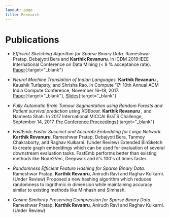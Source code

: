 ```yaml
---
layout: page
title: Research
---
```

# Publications
* *Efficient Sketching Algorithm for Sparse Binary Data.* Rameshwar Pratap, Debajyoti Bera and **Karthik Revanuru**. In ICDM 2019:IEEE International Conference on Data Mining (< 9 % acceptance rate). [Paper](../assets/documents/ICDM2019-Binsketch.pdf){:target="_blank"}

* *Neural Machine Translation of Indian Languages.* **Karthik Revanuru** , Kaushik Turlapaty, and Shrisha Rao. In Compute ’17: 10th Annual ACM India Compute Conference, November 16–18, 2017. [Paper](../assets/documents/p12-revanuru.pdf){:target="_blank"}, [Slides](../assets/documents/p12-revanuru-slides.pdf){:target="_blank"}

* *Fully Automatic Brain Tumour Segmentation using Random Forests and Patient survival prediction using XGBoost.* **Karthik Revanuru** , and Nameeta Shah. In 2017 International MICCAI BraTS Challenge, September 14, 2017. [Pre Conference Proceedings](https://www.cbica.upenn.edu/sbia/Spyridon.Bakas/MICCAI_BraTS/MICCAI_BraTS_2017_proceedings_shortPapers.pdf){:target="_blank"}

* *FastEmb: Faster Succinct and Accurate Embedding for Large Network.* **Karthik Revanuru**, Rameshwar Pratap, Debajyoti Bera, Tanmoy Chakraborty, and Raghav Kulkarni. (Under Review) Extended BinSketch to create graph embeddings which can be used for evaluation of several downstream evaluation tasks. FastEmb performs better than existing methods like Node2Vec, Deepwalk and it's 100's of times faster. 

* *Randomness Efficient Feature Hashing for Sparse Binary Data.* Rameshwar Pratap, **Karthik Revanru**, Anirudh Ravi and Raghav Kulkarni.  (Under Review) Proposed a new hashing algorithm which reduces randomness to logrithmic in dimension while maintaining accuracy similar to existing methods like Minhash and Simhash.

* *Cosine Similarity Preserving Compression for Sparse Binary Data.* Rameshwar Pratap, **Karthik Revanru**, Anirudh Ravi and Raghav Kulkarni. (Under Review)
